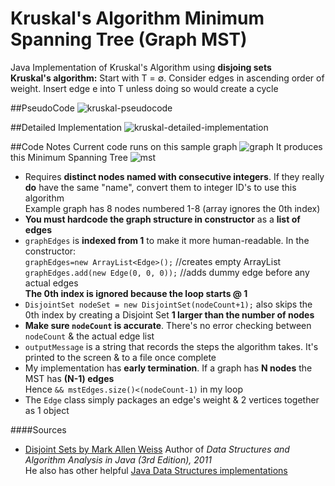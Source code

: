 # Kruskal's Algorithm Minimum Spanning Tree (Graph MST)

Java Implementation of Kruskal's Algorithm using **disjoing sets**  
**Kruskal's algorithm:** Start with T = ∅. Consider edges in ascending order of weight. Insert edge e into T unless doing so would create a cycle

##PseudoCode
![kruskal-pseudocode](https://cloud.githubusercontent.com/assets/15304528/23335535/450deca2-fb85-11e6-9fd6-ce146ddb3471.png)

##Detailed Implementation
![kruskal-detailed-implementation](https://cloud.githubusercontent.com/assets/15304528/23335531/3ef5b4da-fb85-11e6-9d9d-01318c793a3c.png)

##Code Notes
Current code runs on this sample graph
![graph](https://cloud.githubusercontent.com/assets/15304528/23335398/0971bd4c-fb83-11e6-9390-3c3d10d524c3.png)
It produces this Minimum Spanning Tree
![mst](https://cloud.githubusercontent.com/assets/15304528/23335524/267f049c-fb85-11e6-8e50-b89029bcb464.png)

- Requires **distinct nodes named with consecutive integers**. If they really **do** have the same "name", convert them to integer ID's to use this algorithm  
Example graph has 8 nodes numbered 1-8 (array ignores the 0th index)
- **You must hardcode the graph structure in constructor** as a **list of edges**
- `graphEdges` is **indexed from 1** to make it more human-readable. In the constructor:  
`graphEdges=new ArrayList<Edge>();`  //creates empty ArrayList  
`graphEdges.add(new Edge(0, 0, 0));`  //adds dummy edge before any actual edges  
**The 0th index is ignored because the loop starts @ 1**
- `DisjointSet nodeSet = new DisjointSet(nodeCount+1);` also skips the 0th index by creating a Disjoint Set **1 larger than the number of nodes**
- **Make sure `nodeCount` is accurate**. There's no error checking between `nodeCount` & the actual edge list
- `outputMessage` is a string that records  the steps the algorithm takes. It's printed to the screen & to a file once complete
- My implementation has **early termination**. If a graph has **N nodes** the MST has **(N-1) edges**  
Hence `&& mstEdges.size()<(nodeCount-1)` in my loop
- The `Edge` class simply packages an edge's weight & 2 vertices together as 1 object

####Sources
- [Disjoint Sets by Mark Allen Weiss](http://users.cis.fiu.edu/~weiss/dsaajava3/code/DisjSets.java) Author of *Data Structures and Algorithm Analysis in Java (3rd Edition), 2011*  
He also has other helpful [Java Data Structures implementations](http://users.cis.fiu.edu/~weiss/dsaajava3/code/)
